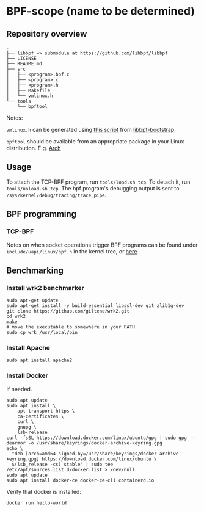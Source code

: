 # BPF-scope (name to be determined)

## Repository overview

```
.
├── libbpf => submodule at https://github.com/libbpf/libbpf
├── LICENSE
├── README.md
├── src
│   ├── <program>.bpf.c
│   ├── <program>.c
│   ├── <program>.h
│   ├── Makefile
│   └── vmlinux.h
└── tools
    └── bpftool
```

Notes:

`vmlinux.h` can be generated using [this script](https://github.com/libbpf/libbpf-bootstrap/blob/master/tools/gen_vmlinux_h.sh) from [libbpf-bootstrap](https://github.com/libbpf/libbpf-bootstrap).

`bpftool` should be available from an appropriate package in your Linux distribution. E.g. [Arch](https://archlinux.org/packages/community/x86_64/bpf/)

## Usage

To attach the TCP-BPF program, run `tools/load.sh tcp`. To detach it, run `tools/unload.sh tcp`. The bpf program's debugging output is sent to `/sys/kernel/debug/tracing/trace_pipe`.

## BPF programming

### TCP-BPF

Notes on when socket operations trigger BPF programs can be found under `include/uapi/linux/bpf.h` in the kernel tree, or [here](docs/SOCKOPS.md).

## Benchmarking
### Install wrk2 benchmarker

```
sudo apt-get update
sudo apt-get install -y build-essential libssl-dev git zlib1g-dev
git clone https://github.com/giltene/wrk2.git
cd wrk2
make
# move the executable to somewhere in your PATH
sudo cp wrk /usr/local/bin
```

### Install Apache

```
sudo apt install apache2
```

### Install Docker

If needed.

```
sudo apt update
sudo apt install \
    apt-transport-https \
    ca-certificates \
    curl \
    gnupg \
    lsb-release
curl -fsSL https://download.docker.com/linux/ubuntu/gpg | sudo gpg --dearmor -o /usr/share/keyrings/docker-archive-keyring.gpg
echo \
  "deb [arch=amd64 signed-by=/usr/share/keyrings/docker-archive-keyring.gpg] https://download.docker.com/linux/ubuntu \
  $(lsb_release -cs) stable" | sudo tee /etc/apt/sources.list.d/docker.list > /dev/null
sudo apt update
sudo apt install docker-ce docker-ce-cli containerd.io
```

Verify that docker is installed:

```
docker run hello-world
```
